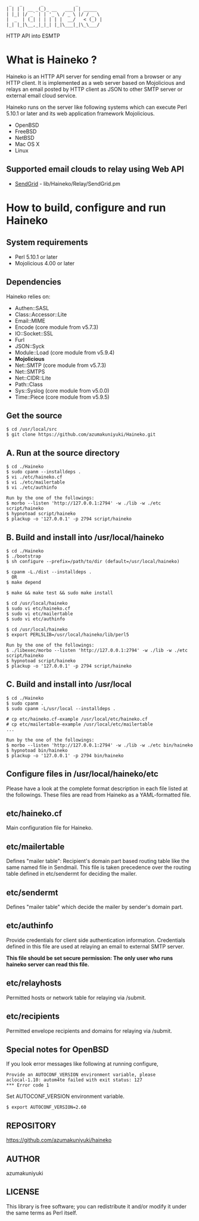      _   _       _            _         
    | | | | __ _(_)_ __   ___| | _____  
    | |_| |/ _` | | '_ \ / _ \ |/ / _ \ 
    |  _  | (_| | | | | |  __/   < (_) |
    |_| |_|\__,_|_|_| |_|\___|_|\_\___/ 
                                    
HTTP API into ESMTP

What is Haineko ?
=================

Haineko is an HTTP API server for sending email from a browser or any HTTP client.
It is implemented as a web server based on Mojolicious and relays an email posted
by HTTP client as JSON to other SMTP server or external email cloud service.

Haineko runs on the server like following systems which can execute Perl 5.10.1
or later and its web application framework Mojolicious.

* OpenBSD
* FreeBSD
* NetBSD
* Mac OS X
* Linux

Supported email clouds to relay using Web API
---------------------------------------------

* [SendGrid](http://sendgrid.com) - lib/Haineko/Relay/SendGrid.pm


How to build, configure and run Haineko
=======================================

System requirements
-------------------

* Perl 5.10.1 or later
* Mojolicious 4.00 or later

Dependencies
------------

Haineko relies on:

* Authen::SASL
* Class::Accessor::Lite
* Email::MIME
* Encode (core module from v5.7.3)
* IO::Socket::SSL
* Furl
* JSON::Syck
* Module::Load (core module from v5.9.4)
* __Mojolicious__
* Net::SMTP (core module from v5.7.3)
* Net::SMTPS
* Net::CIDR::Lite
* Path::Class
* Sys::Syslog (core module from v5.0.0)
* Time::Piece (core module from v5.9.5)

Get the source
--------------

    $ cd /usr/local/src
    $ git clone https://github.com/azumakuniyuki/Haineko.git

A. Run at the source directory
------------------------------

    $ cd ./Haineko
    $ sudo cpanm --installdeps .
    $ vi ./etc/haineko.cf
    $ vi ./etc/mailertable
    $ vi ./etc/authinfo

    Run by the one of the followings:
    $ morbo --listen 'http://127.0.0.1:2794' -w ./lib -w ./etc script/haineko
    $ hypnotoad script/haineko
    $ plackup -o '127.0.0.1' -p 2794 script/haineko

B. Build and install into /usr/local/haineko
--------------------------------------------

    $ cd ./Haineko
    $ ./bootstrap
    $ sh configure --prefix=/path/to/dir (default=/usr/local/haineko)

    $ cpanm -L./dist --installdeps .
      OR
    $ make depend

    $ make && make test && sudo make install

    $ cd /usr/local/haineko
    $ sudo vi etc/haineko.cf
    $ sudo vi etc/mailertable
    $ sudo vi etc/authinfo

    $ cd /usr/local/haineko
    $ export PERL5LIB=/usr/local/haineko/lib/perl5

    Run by the one of the followings:
    $ ./libexec/morbo --listen 'http://127.0.0.1:2794' -w ./lib -w ./etc script/haineko
    $ hypnotoad script/haineko
    $ plackup -o '127.0.0.1' -p 2794 script/haineko

C. Build and install into /usr/local
---------------------------------------------------------------

    $ cd ./Haineko
    $ sudo cpanm .
    $ sudo cpanm -L/usr/local --installdeps .

    # cp etc/haineko.cf-example /usr/local/etc/haineko.cf
    # cp etc/mailertable-example /usr/local/etc/mailertable
    ...

    Run by the one of the followings:
    $ morbo --listen 'http://127.0.0.1:2794' -w ./lib -w ./etc bin/haineko
    $ hypnotoad bin/haineko
    $ plackup -o '127.0.0.1' -p 2794 bin/haineko


Configure files in /usr/local/haineko/etc
-------------------------------------------------------------------------------
Please have a look at the complete format description in each file listed at the
followings. These files are read from Haineko as a YAML-formatted file.

## etc/haineko.cf
Main configuration file for Haineko.

## etc/mailertable
Defines "mailer table": Recipient's domain part based routing table like the 
same named file in Sendmail. This file is taken precedence over the routing 
table defined in etc/sendermt for deciding the mailer.

## etc/sendermt
Defines "mailer table" which decide the mailer by sender's domain part.

## etc/authinfo
Provide credentials for client side authentication information. 
Credentials defined in this file are used at relaying an email to external
SMTP server.

__This file should be set secure permission: The only user who runs haineko server
can read this file.__

## etc/relayhosts
Permitted hosts or network table for relaying via /submit.

## etc/recipients
Permitted envelope recipients and domains for relaying via /submit.

Special notes for OpenBSD
-------------------------
If you look error messages like following at running configure,

    Provide an AUTOCONF_VERSION environment variable, please
    aclocal-1.10: autom4te failed with exit status: 127
    *** Error code 1

Set AUTOCONF_VERSION environment variable.

    $ export AUTOCONF_VERSION=2.60


REPOSITORY
----------
https://github.com/azumakuniyuki/haineko

AUTHOR
------
azumakuniyuki

LICENSE
-------

This library is free software; you can redistribute it and/or modify
it under the same terms as Perl itself.


